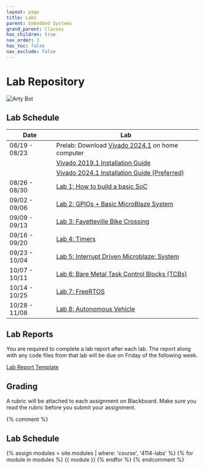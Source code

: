 ```yaml
---
layout: page
title: Labs
parent: Embedded Systems
grand_parent: Classes
has_children: true
nav_order: 3
has_toc: false
nav_exclude: false
---
```


# Lab Repository

![Arty Bot](./assets/images/bot.gif)

## Lab Schedule

| Date          | Lab                                                 |
| ------------- | --------------------------------------------------- |
| 08/19 - 08/23 | Prelab: Download [Vivado 2024.1](https://www.xilinx.com/support/download/index.html/content/xilinx/en/downloadNav/vivado-design-tools/2024-1.html) on home computer |
|               | [Vivado 2019.1 Installation Guide](./assets/guides/VivadoGuide2019_1.pdf) |
|               | [Vivado 2024.1 Installation Guide (Preferred)](./assets/guides/VivadoGuide2024_1.pdf) |
| 08/26 - 08/30 | [Lab 1: How to build a basic SoC](./lab1)           |
| 09/02 - 09/06 | [Lab 2: GPIOs + Basic MicroBlaze System](./lab2)    |
| 09/09 - 09/13 | [Lab 3: Fayetteville Bike Crossing](./lab3)         |
| 09/16 - 09/20 | [Lab 4: Timers](./lab4)                             |
| 09/23 - 10/04 | [Lab 5: Interrupt Driven Microblaze: System](./lab5) |
| 10/07 - 10/11 | [Lab 6: Bare Metal Task Control Blocks (TCBs)](./lab6) |
| 10/14 - 10/25 | [Lab 7: FreeRTOS](./lab7)                           |
| 10/28 - 11/08 | [Lab 8: Autonomous Vehicle](./lab8)                 |

## Lab Reports

You are required to complete a lab report after each lab. The report along with any code files from that lab will be due on Friday of the following week.

[Lab Report Template](./assets/guides/report_template.docx)

## Grading

A rubric will be attached to each assignment on Blackboard. Make sure you read the rubric before you submit your assignment.

{% comment %}
## Lab Schedule
{% assign modules = site.modules | where: 'course', '4114-labs' %}
{% for module in modules %}
{{ module }}
{% endfor %}
{% endcomment %}
